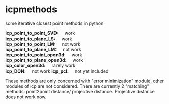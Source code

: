 # icpmethods
some iterative closest point methods in python

**icp_point_to_point_SVD:**     &nbsp;&nbsp;&nbsp;&nbsp;work  
**icp_point_to_plane_LS:**      &nbsp;&nbsp;&nbsp;&nbsp;work  
**icp_point_to_point_LM:**      &nbsp;&nbsp;&nbsp;&nbsp;not work  
**icp_point_to_plane_LM:**      &nbsp;&nbsp;&nbsp;&nbsp;not work  
**icp_point_to_point_open3d:**  &nbsp;&nbsp;&nbsp;&nbsp;work  
**icp_point_to_plane_open3d:**  &nbsp;&nbsp;&nbsp;&nbsp;work  
**icp_color_open3d:**           &nbsp;&nbsp;&nbsp;&nbsp;rarely work  
**icp_DQN**:                    &nbsp;&nbsp;&nbsp;&nbsp;not work
**icp_pcl:**                    &nbsp;&nbsp;&nbsp;&nbsp;not yet included  


These methods are only concerned with "error minimization" module, other modules of icp are not considered. There are currently 2 "matching" methods: point2point distance/ projective distance. Projective distance does not work now.
